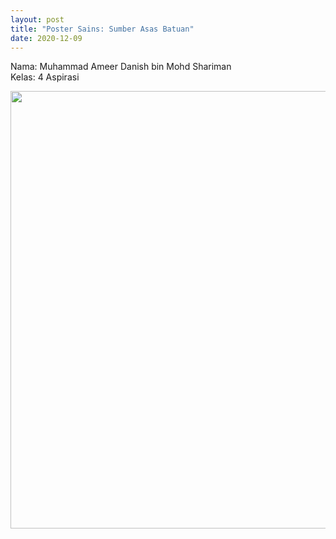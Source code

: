 ```yaml
---
layout: post
title: "Poster Sains: Sumber Asas Batuan"
date: 2020-12-09
---
```


Nama: Muhammad Ameer Danish bin Mohd Shariman
<br />
Kelas: 4 Aspirasi

<center>
    <img src="{{ '/assets/img/Ameer_Poster.jpg'}}" width="700px" alt=""> 
